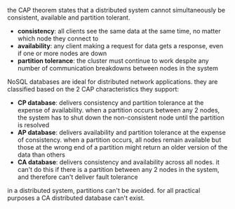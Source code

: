 the CAP theorem states that a distributed system cannot simultaneously be consistent, available and partition tolerant.
- **consistency**: all clients see the same data at the same time, no matter which node they connect to
- **availability**: any client making a request for data gets a response, even if one or more nodes are down
- **partition tolerance**: the cluster must continue to work despite any number of communication breakdowns between nodes in the system

NoSQL databases are ideal for distributed network applications. they are classified based on the 2 CAP characteristics they support:
- **CP database**: delivers consistency and partition tolerance at the expense of availability. when a partition occurs between any 2 nodes, the system has to shut down the non-consistent node until the partition is resolved
- **AP database**: delivers availability and partition tolerance at the expense of consistency. when a partition occurs, all nodes remain available but those at the wrong end of a partition might return an older version of the data than others
- **CA database**: delivers consistency and availability across all nodes. it can't do this if there is a partition between any 2 nodes in the system, and therefore can't deliver fault tolerance

in a distributed system, partitions can't be avoided. for all practical purposes a CA distributed database can't exist.